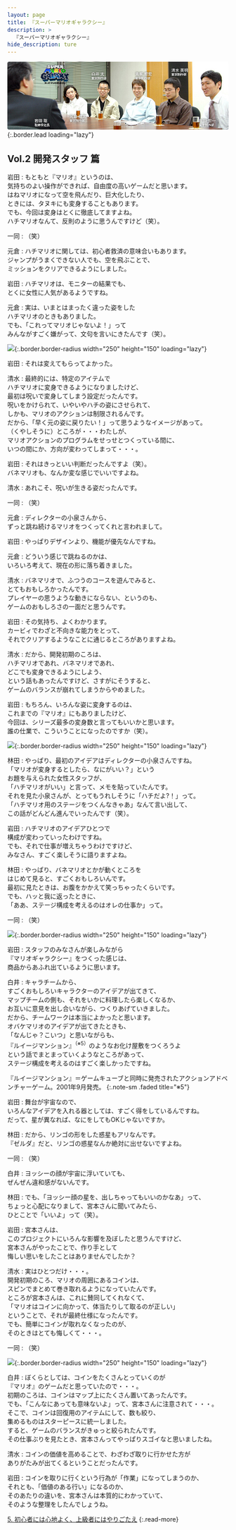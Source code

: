 ```yaml
---
layout: page
title: 『スーパーマリオギャラクシー』
description: >
  『スーパーマリオギャラクシー』
hide_description: ture
---
```


![](/interviews/jp/wii/rmgj/vol2/img/mainvisual.jpg){:.border.lead loading="lazy"}

## Vol.2 開発スタッフ 篇

岩田
: もともと『マリオ』というのは、<br>気持ちのよい操作ができれば、自由度の高いゲームだと思います。<br>はねマリオになって空を飛んだり、巨大化したり、<br>ときには、タヌキにも変身することもあります。<br>でも、今回は変身はとくに徹底してますよね。<br>ハチマリオなんて、反則のように思うんですけど（笑）。

一同
: （笑）

元倉
: ハチマリオに関しては、初心者救済の意味合いもあります。<br>ジャンプがうまくできない人でも、空を飛ぶことで、<br>ミッションをクリアできるようにしました。

岩田
: ハチマリオは、モニターの結果でも、<br>とくに女性に人気があるようですね。

元倉
: 実は、いまとはまったく違った姿をした<br>ハチマリオのときもありました。<br>でも、「これってマリオじゃないよ！」って<br>みんながすごく嫌がって、文句を言いにきたんです（笑）。

![](/interviews/jp/wii/rmgj/vol2/img/photo12.jpg){:.border.border-radius width="250" height="150" loading="lazy"}

岩田
: それは変えてもらってよかった。

清水
: 最終的には、特定のアイテムで<br>ハチマリオに変身できるようになりましたけど、<br>最初は呪いで変身してしまう設定だったんです。<br>呪いをかけられて、いやいやハチの姿にさせられて、<br>しかも、マリオのアクションは制限されるんです。<br>だから、「早く元の姿に戻りたい！」って思うようなイメージがあって。<br>（くやしそうに）ところが・・・わたしが、<br>マリオアクションのプログラムをせっせとつくっている間に、<br>いつの間にか、方向が変わってしまって・・・。

岩田
: それはきっといい判断だったんですよ（笑）。<br>バネマリオも、なんか変な感じでいいですよね。

清水
: あれこそ、呪いが生きる姿だったんです。

一同
: （笑）

元倉
: ディレクターの小泉さんから、<br>ずっと跳ね続けるマリオをつくってくれと言われまして。

岩田
: やっぱりデザインより、機能が優先なんですね。

元倉
: どういう感じで跳ねるのかは、<br>いろいろ考えて、現在の形に落ち着きました。

清水
: バネマリオで、ふつうのコースを遊んでみると、<br>とてもおもしろかったんです。<br>プレイヤーの思うような動きにならない、というのも、<br>ゲームのおもしろさの一面だと思うんです。

岩田
: その気持ち、よくわかります。<br>カービィでわざと不向きな能力をとって、<br>それでクリアするようなことに通じるところがありますよね。

清水
: だから、開発初期のころは、<br>ハチマリオであれ、バネマリオであれ、<br>どこでも変身できるようにしよう、<br>という話もあったんですけど、さすがにそうすると、<br>ゲームのバランスが崩れてしまうからやめました。

岩田
: もちろん、いろんな姿に変身するのは、<br>これまでの『マリオ』にもありましたけど、<br>今回は、シリーズ最多の変身数と言ってもいいかと思います。<br>誰の仕業で、こういうことになったのですか（笑）。

![](/interviews/jp/wii/rmgj/vol2/img/photo13.jpg){:.border.border-radius width="250" height="150" loading="lazy"}

林田
: やっぱり、最初のアイデアはディレクターの小泉さんですね。<br>「マリオが変身するとしたら、なにがいい？」という<br>お題を与えられた女性スタッフが、<br>「ハチマリオがいい」と言って、メモを貼っていたんです。<br>それを見た小泉さんが、とってもうれしそうに「ハチだよ?！」って。<br>「ハチマリオ用のステージをつくんなきゃあ」なんて言い出して、<br>この話がどんどん進んでいったんです（笑）。

岩田
: ハチマリオのアイデアひとつで<br>構成が変わっていったわけですね。<br>でも、それで仕事が増えちゃうわけですけど、<br>みなさん、すごく楽しそうに語りますよね。

林田
: やっぱり、バネマリオとかが動くところを<br>はじめて見ると、すごくおもしろいんです。<br>最初に見たときは、お腹をかかえて笑っちゃったくらいです。<br>でも、ハッと我に返ったときに、<br>「ああ、ステージ構成を考えるのはオレの仕事か」って。

一同
: （笑）

![](/interviews/jp/wii/rmgj/vol2/img/photo14.jpg){:.border.border-radius width="250" height="150" loading="lazy"}

岩田
: スタッフのみなさんが楽しみながら<br>『マリオギャラクシー』をつくった感じは、<br>商品からあふれ出ているように思います。

白井
: キャラチームから、<br>すごくおもしろいキャラクターのアイデアが出てきて、<br>マップチームの側も、それをいかに料理したら楽しくなるか、<br>お互いに意見を出し合いながら、つくりあげていきました。<br>だから、チームワークは本当によかったと思います。<br>オバケマリオのアイデアが出てきたときも、<br>「なんじゃ？こいつ」と思いながらも、<br>『ルイージマンション』<sup>（※5）</sup>のようなお化け屋敷をつくろうよ<br>という話でまとまっていくようなところがあって、<br>ステージ構成を考えるのはすごく楽しかったですね。

『ルイージマンション』＝ゲームキューブと同時に発売されたアクションアドベンチャーゲーム。2001年9月発売。
{:.note-sm .faded title="※5"}

岩田
: 舞台が宇宙なので、<br>いろんなアイデアを入れる器としては、すごく得をしているんですね。<br>だって、星が異なれば、なにをしてもOKじゃないですか。

林田
: だから、リンゴの形をした惑星もアリなんです。<br>『ゼルダ』だと、リンゴの惑星なんか絶対に出せないですよね。

一同
: （笑）

白井
: ヨッシーの顔が宇宙に浮いていても、<br>ぜんぜん違和感がないんです。

林田
: でも、「ヨッシー顔の星を、出しちゃってもいいのかなあ」って、<br>ちょっと心配になりまして、宮本さんに聞いてみたら、<br>ひとことで「いいよ」って（笑）。

岩田
: 宮本さんは、<br>このプロジェクトにいろんな影響を及ぼしたと思うんですけど、<br>宮本さんがやったことで、作り手として<br>悔しい思いをしたことはありませんでしたか？

清水
: 実はひとつだけ・・・。<br>開発初期のころ、マリオの周囲にあるコインは、<br>スピンでまとめて巻き取れるようになっていたんです。<br>ところが宮本さんは、これに賛同してくれなくて、<br>「マリオはコインに向かって、体当たりして取るのが正しい」<br>ということで、それが最終仕様になったんです。<br>でも、簡単にコインが取れなくなったのが、<br>そのときはとても悔しくて・・・。

一同
: （笑）

![](/interviews/jp/wii/rmgj/vol2/img/photo15.jpg){:.border.border-radius width="250" height="150" loading="lazy"}

白井
: ぼくらとしては、コインをたくさんとっていくのが<br>『マリオ』のゲームだと思っていたので・・・。<br>初期のころは、コインはマップ上にたくさん置いてあったんです。<br>でも、「こんなにあっても意味ないよ」って、宮本さんに注意されて・・・。<br>そこで、コインは回復用のアイテムにして、数も絞り、<br>集めるものはスターピースに統一しました。<br>すると、ゲームのバランスがきゅっと絞られたんです。<br>その仕事ぶりを見たとき、宮本さんってやっぱりスゴイなと思いましたね。

清水
: コインの価値を高めることで、わざわざ取りに行かせた方が<br>ありがたみが出てくるということだったんです。

岩田
: コインを取りに行くという行為が「作業」になってしまうのか、<br>それとも、「価値のある行い」になるのか、<br>そのあたりの違いを、宮本さんは本質的にわかっていて、<br>そのような整理をしたんでしょうね。

[5. 初心者には心地よく、上級者にはやりごたえ](5.md)
{:.read-more}

